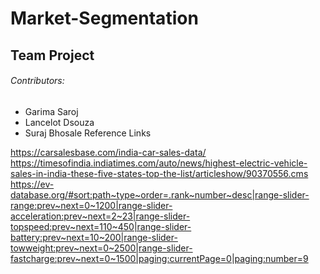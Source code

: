 # Market-Segmentation  
## Team Project  
###### Contributors:  
- Garima Saroj
- Lancelot Dsouza
- Suraj Bhosale
Reference Links   

https://carsalesbase.com/india-car-sales-data/   
https://timesofindia.indiatimes.com/auto/news/highest-electric-vehicle-sales-in-india-these-five-states-top-the-list/articleshow/90370556.cms   
https://ev-database.org/#sort:path~type~order=.rank~number~desc|range-slider-range:prev~next=0~1200|range-slider-acceleration:prev~next=2~23|range-slider-topspeed:prev~next=110~450|range-slider-battery:prev~next=10~200|range-slider-towweight:prev~next=0~2500|range-slider-fastcharge:prev~next=0~1500|paging:currentPage=0|paging:number=9 

